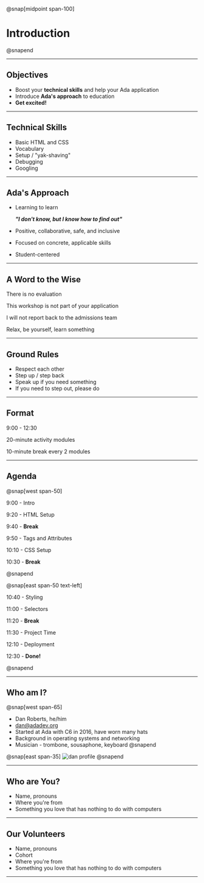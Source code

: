 @snap[midpoint span-100]

# Introduction

@snapend

---

## Objectives

- Boost your **technical skills** and help your Ada application
- Introduce **Ada's approach** to education
- **Get excited!**

---

## Technical Skills

- Basic HTML and CSS
- Vocabulary
- Setup / "yak-shaving"
- Debugging
- Googling

---

## Ada's Approach

- Learning to learn

  **_"I don't know, but I know how to find out"_**

- Positive, collaborative, safe, and inclusive
- Focused on concrete, applicable skills
- Student-centered

---

## A Word to the Wise

There is no evaluation

This workshop is not part of your application

I will not report back to the admissions team

Relax, be yourself, learn something

---

## Ground Rules

- Respect each other
- Step up / step back
- Speak up if you need something
- If you need to step out, please do

---

## Format

9:00 - 12:30

20-minute activity modules

10-minute break every 2 modules

---

## Agenda

@snap[west span-50]

9:00  - Intro              

9:20  - HTML Setup         

9:40  - **Break**          

9:50  - Tags and Attributes

10:10 - CSS Setup          

10:30 - **Break**          

@snapend

@snap[east span-50 text-left]

10:40 - Styling     

11:00 - Selectors   

11:20 - **Break**   

11:30 - Project Time

12:10 - Deployment  

12:30 - **Done!**   


@snapend

---

## Who am I?

@snap[west span-65]

- Dan Roberts, he/him
- [dan@adadev.org](mailto:dan@adadev.org)
- Started at Ada with C6 in 2016, have worn many hats
- Background in operating systems and networking
- Musician - trombone, sousaphone, keyboard
  @snapend

@snap[east span-35]
![dan profile](assets/images/dan-flowers.png)
@snapend

---

## Who are You?

- Name, pronouns
- Where you're from
- Something you love that has nothing to do with computers

---

## Our Volunteers

- Name, pronouns
- Cohort
- Where you're from
- Something you love that has nothing to do with computers

---
